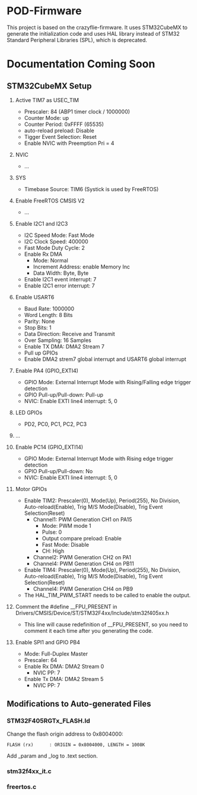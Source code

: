 # POD-Firmware

This project is based on the crazyflie-firmware. It uses STM32CubeMX to generate the initialization code and uses HAL library instead of STM32 Standard Peripheral Libraries (SPL), which is deprecated.

# Documentation Coming Soon

## STM32CubeMX Setup

1. Active TIM7 as USEC_TIM
    - Prescaler: 84 (ABP1 timer clock / 1000000)
    - Counter Mode: up
    - Counter Period: 0xFFFF (65535)
    - auto-reload preload: Disable
    - Tigger Event Selection: Reset
    - Enable NVIC with Preemption Pri = 4

2. NVIC
    - ...

3. SYS
    - Timebase Source: TIM6 (Systick is used by FreeRTOS)

3. Enable FreeRTOS CMSIS V2
    - ...

4. Enable I2C1 and I2C3
    - I2C Speed Mode: Fast Mode
    - I2C Clock Speed: 400000
    - Fast Mode Duty Cycle: 2
    - Enable Rx DMA
        - Mode: Normal
        - Increment Address: enable Memory Inc
        - Data Width: Byte, Byte
    - Enable I2C1 event interrupt: 7
    - Enable I2C1 error interrupt: 7

5. Enable USART6
    - Baud Rate: 1000000
    - Word Length: 8 Bits
    - Parity: None
    - Stop Bits: 1
    - Data Direction: Receive and Transmit
    - Over Sampling: 16 Samples
    - Enable TX DMA: DMA2 Stream 7
    - Pull up GPIOs
    - Enable DMA2 strem7 global interrupt and USART6 global interrupt

6. Enable PA4 (GPIO_EXTI4)
    - GPIO Mode: External Interrupt Mode with Rising/Falling edge trigger detection
    - GPIO Pull-up/Pull-down: Pull-up
    - NVIC: Enable EXTI line4 interrupt: 5, 0

7. LED GPIOs
    - PD2, PC0, PC1, PC2, PC3

8. ...

9. Enable PC14 (GPIO_EXTI14)
    - GPIO Mode: External Interrupt Mode with Rising edge trigger detection
    - GPIO Pull-up/Pull-down: No
    - NVIC: Enable EXTI line4 interrupt: 5, 0
    <!-- Enable IWDG -->
    <!-- - IWDG counter clock prescaler: 32 -->
    <!-- - IWDG down-counter reload value: 188 -->

10. Motor GPIOs
    - Enable TIM2: Prescaler(0), Mode(Up), Period(255), No Division, Auto-reload(Enable), Trig M/S Mode(Disable), Trig Event Selection(Reset)
        - Channel1: PWM Generation CH1 on PA15
            - Mode: PWM mode 1
            - Pulse: 0
            - Output compare preload: Enable
            - Fast Mode: Disable
            - CH: High
        - Channel2: PWM Generation CH2 on PA1
        - Channel4: PWM Generation CH4 on PB11
    - Enable TIM4: Prescaler(0), Mode(Up), Period(255), No Division, Auto-reload(Enable), Trig M/S Mode(Disable), Trig Event Selection(Reset)
        - Channel4: PWM Generation CH4 on PB9
    - The HAL_TIM_PWM_START needs to be called to enable the output.

11. Comment the #define __FPU_PRESENT in Drivers/CMSIS/Device/ST/STM32F4xx/Include/stm32f405xx.h
    - This line will cause redefinition of __FPU_PRESENT, so you need to comment it each time after you generating the code.

12. Enable SPI1 and GPIO PB4
    - Mode: Full-Duplex Master
    - Prescaler: 64
    - Enable Rx DMA: DMA2 Stream 0
        - NVIC PP: 7
    - Enable Tx DMA: DMA2 Stream 5
        - NVIC PP: 7

## Modifications to Auto-generated Files

### STM32F405RGTx_FLASH.ld

Change the flash origin address to 0x8004000:

```FLASH (rx)      : ORIGIN = 0x8004000, LENGTH = 1008K```

Add _param and _log to .text section.

### stm32f4xx_it.c

### freertos.c

